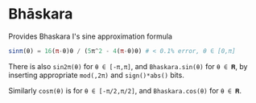 # Bhāskara

Provides Bhaskara I's sine approximation formula

```julia
sinπ(θ) = 16(π-θ)θ / (5π^2 - 4(π-θ)θ) # < 0.1% error, θ ∈ [0,π]
```

There is also `sin2π(θ)` for `θ ∈ [-π,π]`, and `Bhaskara.sin(θ)` for `θ ∈ 𝐑`,
by inserting appropriate `mod(,2π)` and `sign()*abs()` bits. 

Similarly `cosπ(θ)` is for `θ ∈ [-π/2,π/2]`, and `Bhaskara.cos(θ)` for `θ ∈ 𝐑`.
